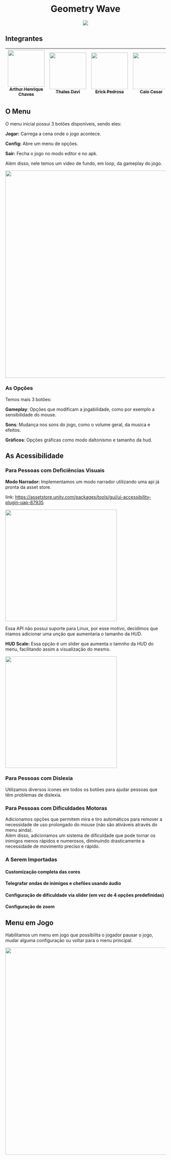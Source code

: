 <h1 align="center"> Geometry Wave </h1>

<p align="center">
<img src="http://img.shields.io/static/v1?label=STATUS&message=EM%20DESENVOLVIMENTO&color=GREEN&style=for-the-badge"/>
</p>

<h2>Integrantes</h2>

| [<img src="https://avatars.githubusercontent.com/u/85091282?v=4" width=115><br><sub>Arthur Henrique Chaves</sub>](https://github.com/AHChaves) |  [<img src="https://avatars.githubusercontent.com/u/81756816?v=4" width=115><br><sub>Thales Davi</sub>](https://github.com/ThalesDaviSouza) |  [<img src="https://avatars.githubusercontent.com/u/84411590?v=4" width=115><br><sub>Erick Pedrosa</sub>](https://github.com/ErickPedrosa) | [<img src="https://avatars.githubusercontent.com/u/104566878?v=4" width=115><br><sub>Caio Cesar</sub>](https://github.com/CostaCesar) | [<img src="https://avatars.githubusercontent.com/u/104524053?v=4" width=115><br><sub>Eduardo Birchal</sub>](https://github.com/EduardoBirchal) |
| :---: | :---: | :---: | :---: | :---: |


<h2>O Menu</h2>

O menu inicial possui 3 botões disponíveis, sendo eles:

**Jogar:** Carrega a cena onde o jogo acontece.

**Config:** Abre um menu de opções.

**Sair:** Fecha o jogo no modo editor e no apk.

Além disso, nele temos um video de fundo, em loop, da gameplay do jogo.

<img src="https://github.com/EduardoBirchal/Geometry-Wave/assets/85091282/3c93aa62-5111-4640-a1e9-7f7b06e91bae" width="650px"/>

<h3>As Opções</h3>

Temos mais 3 botões:

**Gameplay**: Opções que modificam a jogabilidade, como por exemplo a sensibilidade do mouse.

**Sons**: Mudança nos sons do jogo, como o volume geral, da musica e efeitos.

**Gráficos**: Opções gráficas como modo daltonismo e tamanho da hud.

<h2>As Acessibilidade</h2>

<h3>Para Pessoas com Deficiências Visuais</h3>

**Modo Narrador:** Implementamos um modo narrador utilizando uma api já pronta da asset store.

link: https://assetstore.unity.com/packages/tools/gui/ui-accessibility-plugin-uap-87935

<img src="https://github.com/EduardoBirchal/Geometry-Wave/assets/85091282/ba055fe2-5bf2-4a25-b581-ce63d196c3b7" width="350px"/> 

Essa API não possui suporte para Linux, por esse motivo, decidimos que iriamos adicionar uma unção que aumentaria o tamanho da HUD.

**HUD Scale:** Essa opção é um slider que aumenta o tamnho da HUD do menu, facilitando assim a visualização do mesmo.

<img src="https://github.com/EduardoBirchal/Geometry-Wave/assets/85091282/43adf6e9-11fc-4ca7-901a-5ea71183752e" width="350px"/>

<h3>Para Pessoas com Dislexia</h3>

Utilizamos diversos ícones em todos os botões para ajudar pessoas que têm problemas de dislexia.

<h3>Para Pessoas com Dificuldades Motoras</h3>

Adicionamos opções que permitem mira e tiro automáticos para remover a necessidade de uso prolongado do mouse (não são ativáveis através do menu ainda). </br>
Além disso, adicionamos um sistema de dificuldade que pode tornar os inimigos menos rápidos e numerosos, diminuindo drasticamente a necessidade de movimento preciso e rápido.

<h3>A Serem Importadas</h3>

<h4>Customização completa das cores</h4>

<h4>Telegrafar ondas de inimigos e chefões usando áudio</h4>

<h4>Configuração de dificuldade via slider (em vez de 4 opções predefinidas)</h4>

<h4>Configuração de zoom</h4>
  
<h2>Menu em Jogo</h2>

Habilitamos um menu em jogo que possibilita o jogador pausar o jogo, mudar alguma configuração ou voltar para o menu principal.

<img src="https://github.com/EduardoBirchal/Geometry-Wave/assets/85091282/ddb046ba-20a0-4218-86cc-40cf6cc89555" width="650px"/>

